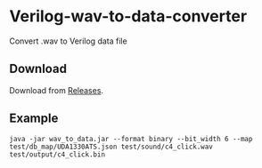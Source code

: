 # Verilog-wav-to-data-converter

Convert .wav to Verilog data file

## Download

Download from [Releases](https://github.com/ebola777/Verilog-wav-to-data-converter/releases).

## Example

```
java -jar wav_to_data.jar --format binary --bit_width 6 --map test/db_map/UDA1330ATS.json test/sound/c4_click.wav test/output/c4_click.bin
```

